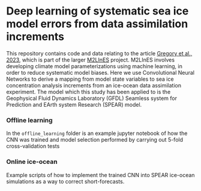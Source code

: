 # Deep learning of systematic sea ice model errors from data assimilation increments

This repository contains code and data relating to the article [Gregory et al., 2023](https://doi.org/10.48550/arXiv.2304.03832), which is part of the larger [M2LInES](https://m2lines.github.io) project. M2LInES involves developing climate model parameterizations using machine learning, in order to reduce systematic model biases. Here we use Convolutional Neural Networks to derive a mapping from model state variables to sea ice concentration analysis increments from an ice-ocean data assimilation experiment. The model which this study has been applied to is the Geophysical Fluid Dynamics Laboratory (GFDL) Seamless system for Prediction and EArth system Research (SPEAR) model.

### Offline learning

In the `offline_learning` folder is an example jupyter notebook of how the CNN was trained and model selection performed by carrying out 5-fold cross-validation tests

### Online ice-ocean

Example scripts of how to implement the trained CNN into SPEAR ice-ocean simulations as a way to correct short-forecasts.
